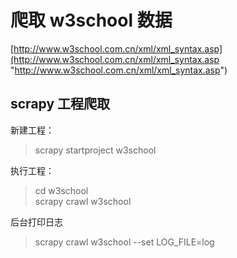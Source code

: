 # 爬取 w3school 数据 #  
[http://www.w3school.com.cn/xml/xml_syntax.asp](http://www.w3school.com.cn/xml/xml_syntax.asp "http://www.w3school.com.cn/xml/xml_syntax.asp")

## scrapy 工程爬取 ##
新建工程：
> scrapy startproject w3school

执行工程：
> cd w3school  
> scrapy crawl w3school  

后台打印日志
> scrapy crawl w3school --set LOG_FILE=log



